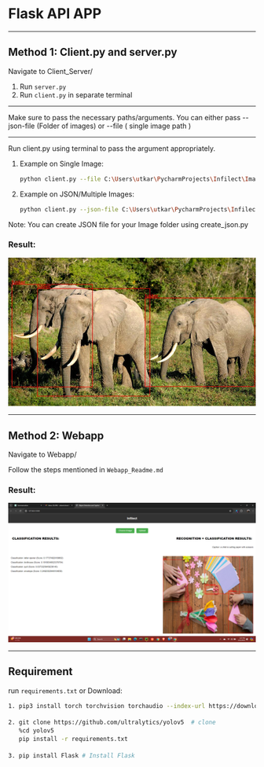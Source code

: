 # Flask API APP
________________________________________________________________________________________________________________________
## Method 1: Client.py and server.py
Navigate to Client_Server/

1. Run `server.py`
2. Run `client.py` in separate terminal
________________________________________________
Make sure to pass the necessary paths/arguments.
You can either pass --json-file (Folder of images) or --file ( single image path )
________________________________________________
Run client.py using terminal to pass the argument appropriately.

1. Example on Single Image:
    ```bash
    python client.py --file C:\Users\utkar\PycharmProjects\Infilect\Images\image-24.jpg

2. Example on JSON/Multiple Images:
    ```bash
    python client.py --json-file C:\Users\utkar\PycharmProjects\Infilect\Images\images_data.json

Note: You can create JSON file for your Image folder using create_json.py

### Result:
![Result using Client/Server](https://github.com/Utkarsh13tiwari/Flask_APP-Image-detection-classification-captioning/blob/main/Client_Server/result_image.jpg)
________________________________________________________________________________________________________________________
## Method 2: Webapp
Navigate to Webapp/

Follow the steps mentioned in `Webapp_Readme.md`

### Result:
![Result using Webapp](https://github.com/Utkarsh13tiwari/Flask_APP-Image-detection-classification-captioning/blob/main/Webapp/Results/Output.png)
________________________________________________________________________________________________________________________
## Requirement

run `requirements.txt`
or
Download:
```bash
1. pip3 install torch torchvision torchaudio --index-url https://download.pytorch.org/whl/cu118 (Download Pytorch) #Download PyTorch

2. git clone https://github.com/ultralytics/yolov5  # clone
   %cd yolov5
   pip install -r requirements.txt

3. pip install Flask # Install Flask

